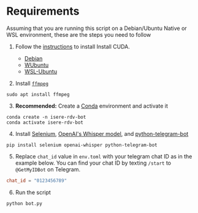 # Requirements

Assuming that you are running this script on a Debian/Ubuntu Native or WSL environment, these are the steps you need to follow

1. Follow the [instructions](https://developer.nvidia.com/cuda-downloads) to install Install CUDA.
    - [Debian](https://developer.nvidia.com/cuda-downloads?target_os=Linux&target_arch=x86_64&Distribution=Debian&target_version=12&target_type=deb_network)
    - [WUbuntu](https://developer.nvidia.com/cuda-downloads?target_os=Linux&target_arch=x86_64&Distribution=Ubuntu&target_version=24.04&target_type=deb_network)
    - [WSL-Ubuntu](https://developer.nvidia.com/cuda-downloads?target_os=Linux&target_arch=x86_64&Distribution=WSL-Ubuntu&target_version=2.0&target_type=deb_network)

2. Install [`ffmpeg`](https://ffmpeg.org)
```shell
sudo apt install ffmpeg
```

3. **Recommended:** Create a [Conda](https://docs.anaconda.com/miniconda) environment and activate it
```shell
conda create -n isere-rdv-bot
conda activate isere-rdv-bot
```

4. Install [Selenium](https://selenium.dev), [OpenAI's Whisper model](https://openai.com/index/whisper), and [python-telegram-bot](https://python-telegram-bot.org)
```shell
pip install selenium openai-whisper python-telegram-bot
```

5. Replace `chat_id` value in `env.toml` with your telegram chat ID as in the example below. You can find your chat ID by texting `/start` to `@GetMyIDBot` on Telegram.
```toml
chat_id = "0123456789"
```

6. Run the script
```shell
python bot.py
```
